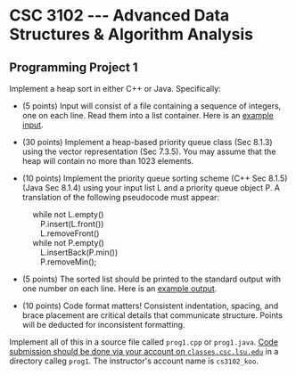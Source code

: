 # CSC 3102 --- Advanced Data Structures & Algorithm Analysis

## Programming Project 1

Implement a heap sort in either C++ or Java. Specifically:

- (5 points) Input will consist of a file containing a sequence of integers, one on each line. Read them into a list container. Here is an [example input](unsorted.txt).

- (30 points) Implement a heap-based priority queue class (Sec 8.1.3) using the vector representation (Sec 7.3.5). You may assume that the heap will contain no more than 1023 elements.

- (10 points) Implement the priority queue sorting scheme (C++ Sec 8.1.5) (Java Sec 8.1.4) using your input list L and a priority queue object P. A translation of the following pseudocode must appear:

	&emsp; while not L.empty()  
	&emsp;&emsp; P.insert(L.front())  
	&emsp;&emsp; L.removeFront()  
	&emsp; while not P.empty()  
	&emsp;&emsp; L.insertBack(P.min())  
	&emsp;&emsp; P.removeMin();  

- (5 points) The sorted list should be printed to the standard output with one number on each line. Here is an [example output](sorted.txt).

- (10 points) Code format matters! Consistent indentation, spacing, and brace placement are critical details that communicate structure. Points will be deducted for inconsistent formatting.

Implement all of this in a source file called `prog1.cpp` or `prog1.java`. [Code submission should be done via your account on `classes.csc.lsu.edu`](classes.html) in a directory calleg `prog1`. The instructor's account name is `cs3102_koo`.
